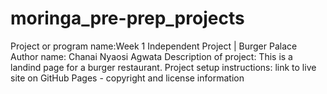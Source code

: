 # moringa_pre-prep_projects
Project or program name:Week 1 Independent Project | Burger Palace
Author name: Chanai Nyaosi Agwata
Description of project: This is a landind page for a burger restaurant.
Project setup instructions:
link to live site on GitHub Pages - copyright and license information
